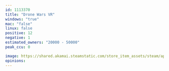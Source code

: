 ```yaml
---
id: 1113370
title: "Drone Wars VR"
windows: "true"
mac: "false"
linux: false
positive: 12
negative: 1
estimated_owners: "20000 - 50000"
peak_ccu: 0

image: https://shared.akamai.steamstatic.com/store_item_assets/steam/apps/1113370/header.jpg?t=1591078332
opinions:
---
```

